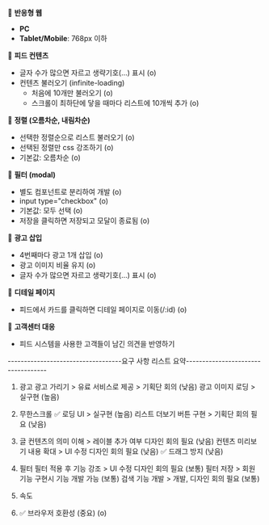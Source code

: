 📌 **반응형 웹**

- **PC**
- **Tablet/Mobile**: 768px 이하

📌 **피드 컨텐츠**

- 글자 수가 많으면 자르고 생략기호(...) 표시 (o)
- 컨텐츠 불러오기 (infinite-loading)
  - 처음에 10개만 불러오기 (o)
  - 스크롤이 최하단에 닿을 때마다 리스트에 10개씩 추가 (o)

📌 **정렬 (오름차순, 내림차순)**

- 선택한 정렬순으로 리스트 불러오기 (o)
- 선택된 정렬만 css 강조하기 (o)
- 기본값: 오름차순 (o)

📌 **필터 (modal)**

- 별도 컴포넌트로 분리하여 개발 (o)
- input type="checkbox" (o)
- 기본값: 모두 선택 (o)
- 저장을 클릭하면 저장되고 모달이 종료됨 (o)

📌 **광고 삽입**

- 4번째마다 광고 1개 삽입 (o)
- 광고 이미지 비율 유지 (o)
- 글자 수가 많으면 자르고 생략기호(...) 표시 (o)

📌 **디테일 페이지**

- 피드에서 카드를 클릭하면 디테일 페이지로 이동(/:id) (o)

📌 **고객센터 대응**

- 피드 시스템을 사용한 고객들이 남긴 의견을 반영하기

-----------------------------------요구 사항 리스트 요약-----------------------------------

1. 광고
   광고 가리기 > 유료 서비스로 제공 > 기획단 회의 (낮음)
   광고 이미지 로딩 > 실구현 (높음)

2. 무한스크롤
   ✅ 로딩 UI > 실구현 (높음)
   리스트 더보기 버튼 구현 > 기획단 회의 필요 (낮음)

3. 글
   컨텐츠의 의미 이해 > 레이블 추가 여부 디자인 회의 필요 (낮음)
   컨텐츠 미리보기 내용 확대 > UI 수정 디자인 회의 필요 (낮음)
   ✅ 드래그 방지 (낮음)

4. 필터
   필터 적용 후 기능 강조 > UI 수정 디자인 회의 필요 (보통)
   필터 저장 > 회원 기능 구현시 기능 개발 가능 (보통)
   검색 기능 개발 > 개발, 디자인 회의 필요 (보통)

5. 속도

6. ✅ 브라우저 호환성 (중요) (o)
